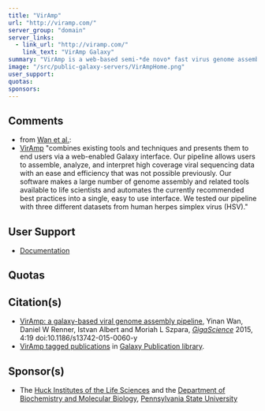 ```yaml
---
title: "VirAmp"
url: "http://viramp.com/"
server_group: "domain"
server_links: 
  - link_url: "http://viramp.com/"
    link_text: "VirAmp Galaxy"
summary: "VirAmp is a web-based semi-*de novo* fast virus genome assembly pipeline designed for extremely high coverage NGS data. "
image: "/src/public-galaxy-servers/VirAmpHome.png"
user_support: 
quotas: 
sponsors: 
---
```


## Comments

* from [Wan et al.](http://www.gigasciencejournal.com/content/4/1/19):
*   [VirAmp](http://viramp.com/) "combines existing tools and techniques and presents them to end users via a web-enabled Galaxy interface. Our pipeline allows users to assemble, analyze, and interpret high coverage viral sequencing data with an ease and efficiency that was not possible previously. Our software makes a large number of genome assembly and related tools available to life scientists and automates the currently recommended best practices into a single, easy to use interface. We tested our pipeline with three different datasets from human herpes simplex virus (HSV)."

## User Support

* [Documentation](http://docs.viramp.com/en/latest/)

## Quotas


## Citation(s)

* [VirAmp: a galaxy-based viral genome assembly pipeline](https://gigascience.biomedcentral.com/articles/10.1186/s13742-015-0060-y), Yinan Wan, Daniel W Renner, Istvan Albert and Moriah L Szpara, *[GigaScience](http://www.gigasciencejournal.com/)* 2015, 4:19  doi:10.1186/s13742-015-0060-y
* [VirAmp tagged publications](https://www.zotero.org/groups/1732893/galaxy/items/tag/%3EVirAmp) in [Galaxy Publication library](/src/publication-library/index.md).


## Sponsor(s)

* The [Huck Institutes of the Life Sciences](https://www.huck.psu.edu/) and the [Department of Biochemistry and Molecular Biology](http://bmb.psu.edu/), [Pennsylvania State University](http://www.psu.edu/)
